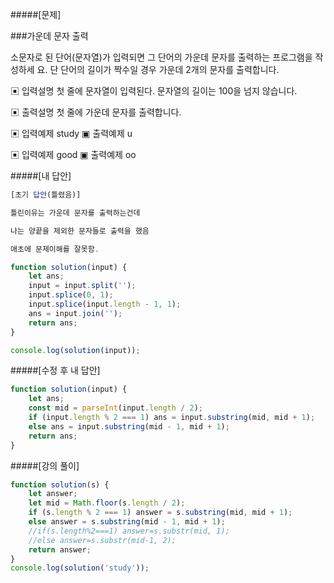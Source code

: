 #####[문제]

###가운데 문자 출력

소문자로 된 단어(문자열)가 입력되면 그 단어의 가운데 문자를 출력하는 프로그램을 작성하세 요. 단 단어의 길이가 짝수일 경우 가운데 2개의 문자를 출력합니다.

▣ 입력설명
첫 줄에 문자열이 입력된다. 문자열의 길이는 100을 넘지 않습니다.

▣ 출력설명
첫 줄에 가운데 문자를 출력합니다.

▣ 입력예제
study
▣ 출력예제
u

▣ 입력예제
good
▣ 출력예제
oo

#####[내 답안]

```js
[초기 답안(틀렸음)]

틀린이유는 가운데 문자를 출력하는건데

나는 양끝을 제외한 문자들로 출력을 했음

애초에 문제이해를 잘못함.

function solution(input) {
    let ans;
    input = input.split('');
    input.splice(0, 1);
    input.splice(input.length - 1, 1);
    ans = input.join('');
    return ans;
}

console.log(solution(input));
```

#####[수정 후 내 답안]

```js
function solution(input) {
    let ans;
    const mid = parseInt(input.length / 2);
    if (input.length % 2 === 1) ans = input.substring(mid, mid + 1);
    else ans = input.substring(mid - 1, mid + 1);
    return ans;
}
```

#####[강의 풀이]

```js
function solution(s) {
    let answer;
    let mid = Math.floor(s.length / 2);
    if (s.length % 2 === 1) answer = s.substring(mid, mid + 1);
    else answer = s.substring(mid - 1, mid + 1);
    //if(s.length%2===1) answer=s.substr(mid, 1);
    //else answer=s.substr(mid-1, 2);
    return answer;
}
console.log(solution('study'));
```
